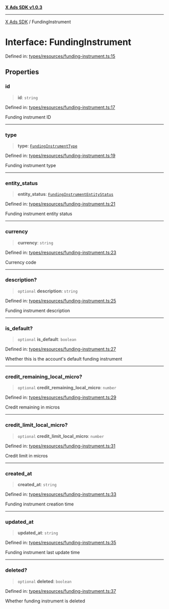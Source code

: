 [**X Ads SDK v1.0.3**](../README.md)

***

[X Ads SDK](../globals.md) / FundingInstrument

# Interface: FundingInstrument

Defined in: [types/resources/funding-instrument.ts:15](https://github.com/kage1020/x-ads-sdk/blob/main/src/types/resources/funding-instrument.ts#L15)

## Properties

### id

> **id**: `string`

Defined in: [types/resources/funding-instrument.ts:17](https://github.com/kage1020/x-ads-sdk/blob/main/src/types/resources/funding-instrument.ts#L17)

Funding instrument ID

***

### type

> **type**: [`FundingInstrumentType`](../enumerations/FundingInstrumentType.md)

Defined in: [types/resources/funding-instrument.ts:19](https://github.com/kage1020/x-ads-sdk/blob/main/src/types/resources/funding-instrument.ts#L19)

Funding instrument type

***

### entity\_status

> **entity\_status**: [`FundingInstrumentEntityStatus`](../enumerations/FundingInstrumentEntityStatus.md)

Defined in: [types/resources/funding-instrument.ts:21](https://github.com/kage1020/x-ads-sdk/blob/main/src/types/resources/funding-instrument.ts#L21)

Funding instrument entity status

***

### currency

> **currency**: `string`

Defined in: [types/resources/funding-instrument.ts:23](https://github.com/kage1020/x-ads-sdk/blob/main/src/types/resources/funding-instrument.ts#L23)

Currency code

***

### description?

> `optional` **description**: `string`

Defined in: [types/resources/funding-instrument.ts:25](https://github.com/kage1020/x-ads-sdk/blob/main/src/types/resources/funding-instrument.ts#L25)

Funding instrument description

***

### is\_default?

> `optional` **is\_default**: `boolean`

Defined in: [types/resources/funding-instrument.ts:27](https://github.com/kage1020/x-ads-sdk/blob/main/src/types/resources/funding-instrument.ts#L27)

Whether this is the account's default funding instrument

***

### credit\_remaining\_local\_micro?

> `optional` **credit\_remaining\_local\_micro**: `number`

Defined in: [types/resources/funding-instrument.ts:29](https://github.com/kage1020/x-ads-sdk/blob/main/src/types/resources/funding-instrument.ts#L29)

Credit remaining in micros

***

### credit\_limit\_local\_micro?

> `optional` **credit\_limit\_local\_micro**: `number`

Defined in: [types/resources/funding-instrument.ts:31](https://github.com/kage1020/x-ads-sdk/blob/main/src/types/resources/funding-instrument.ts#L31)

Credit limit in micros

***

### created\_at

> **created\_at**: `string`

Defined in: [types/resources/funding-instrument.ts:33](https://github.com/kage1020/x-ads-sdk/blob/main/src/types/resources/funding-instrument.ts#L33)

Funding instrument creation time

***

### updated\_at

> **updated\_at**: `string`

Defined in: [types/resources/funding-instrument.ts:35](https://github.com/kage1020/x-ads-sdk/blob/main/src/types/resources/funding-instrument.ts#L35)

Funding instrument last update time

***

### deleted?

> `optional` **deleted**: `boolean`

Defined in: [types/resources/funding-instrument.ts:37](https://github.com/kage1020/x-ads-sdk/blob/main/src/types/resources/funding-instrument.ts#L37)

Whether funding instrument is deleted
